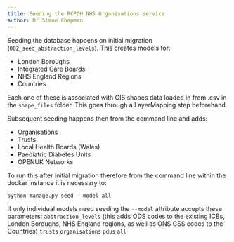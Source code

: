 ```yaml
---
title: Seeding the RCPCH NHS Organisations service
author: Dr Simon Chapman
---
```


Seeding the database happens on initial migration (`002_seed_abstraction_levels`). This creates models for:

- London Boroughs
- Integrated Care Boards
- NHS England Regions
- Countries

Each one of these is associated with GIS shapes data loaded in from .csv in the `shape_files` folder. This goes through a LayerMapping step beforehand.

Subsequent seeding happens then from the command line and adds:

- Organisations
- Trusts
- Local Health Boards (Wales)
- Paediatric Diabetes Units
- OPENUK Networks

To run this after initial migration therefore from the command line within the docker instance it is necessary to:

```console
python manage.py seed --model all
```

If only individual models need seeding the `--model` attribute accepts these parameters:
`abstraction_levels` (this adds ODS codes to the existing ICBs, London Boroughs, NHS England regions, as well as ONS GSS codes to the Countries)
`trusts`
`organisations`
`pdus`
`all`
